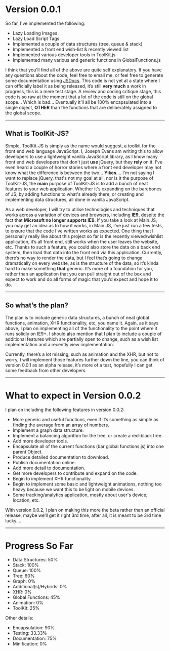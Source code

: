 # Version 0.0.1 
So far, I've implemented the following: 
- Lazy Loading Images
- Lazy Load Script Tags
- Implemented a couple of data structures (tree, queue & stack)
- Implemented a front end wish-list & recently viewed list
- Implemented various developer tools in ToolKit.js
- Implemented many various and generic functions in GlobalFunctions.js

I think that you'll find all of the above are quite self explanatory.  If you have any questions about the code, feel free to email me, or feel free to generate some documentation using [JSDocs](http://usejsdoc.org/). This code is not yet at a state where I can officially label it as being released, it’s still **very much** a work in progress, this is a mere test stage. A review and coding critique stage, this code is so raw at the moment that a lot of the code is still on the global scope… Which is bad… Eventually it’ll all be 100% encapsulated into a single object, **OTHER** than the functions that are deliberately assigned to the global scope. 

<hr>

## What is ToolKit-JS?
Simple, ToolKit-JS is simply as the name would suggest, a toolkit for the front end web language JavaScript. I, Joseph Evans am writing this to allow developers to use a lightweight vanilla JavaScript library, as I know many front end web developers that don't just **use** jQuery, but they **rely** on it. I've even heard a couple of horror stories where a front end developer may not know what the difference is between the two… **Yikes**.... I'm not saying I want to replace jQuery, that's not my goal at all, nor is it the purpose of ToolKit-JS, the **main** purpose of ToolKit-JS is to add a bunch of neat features to your web application. Whether it's expanding on the barebones of JS, by adding functions to what's already there, or creating and implementing data structures, all done in vanilla JavaScript. 

As a web developer, I will try to utilise technologies and techniques that works across a variation of devices and browsers, including **IE9**, despite the fact that **Microsoft no longer supports IE9**. If you take a look at Main.JS, you may get an idea as to how it works, in Main.JS, I've just run a few tests, to ensure that the code I've written works as expected. One thing that I personally really like about this project so far is the recently viewed/wishlist application, it’s all front end, still works when the user leaves the website, etc. Thanks to such a feature, you could also store the data on a back end system, then load that data into the front end via this application. Currently, there’s no way to render the data, but I feel that’s going to change dramatically on every website, as is the structure of the data, so it’s kinda hard to make something **that** generic. It’s more of a foundation for you, rather than an application that you can pull straight out of the box and expect to work and do all forms of magic that you’d expect and hope it to do. 

<hr>

## So what’s the plan?
The plan is to include generic data structures, a bunch of neat global functions, animation, XHR functionality, etc, you name it. Again, as it says above, I plan on implementing all of the functionality to the point where it runs solidly on IE9+. I should also mention that I plan to include a couple of additional features which are partially open to change, such as a wish list implementation and a recently view implementation. 

Currently, there’s a lot missing, such as animation and the XHR, but not to worry, I will implement those features further down the line, you can think of version 0.0.1 as an alpha release, it’s more of a test, hopefully I can get some feedback from other developers. 

<hr>

# What to expect in Version 0.0.2
I plan on including the following features in version 0.0.2:
- More generic and useful functions, even if it’s something as simple as finding the average from an array of numbers.
- Implement a graph data structure.
- Implement a balancing algorithm for the tree, or create a red-black tree.
- Add more developer tools.
- Encapsulate all of the current functions (bar global functions.js) into one parent Object. 
- Produce detailed documentation to download.
- Publish documentation online.
- Add more detail to documentation.
- Get more developers to contribute and expand on the code.
- Begin to implement XHR functionality.
- Begin to implement some basic and lightweight animations, nothing too heavy because we want this to be light on mobile devices.
- Some tracking/analytics application, mostly about user's device, location, etc. 

With version 0.0.2, I plan on making this more the beta rather than an official release, maybe we’ll get it right 3rd time, after all, it is meant to be 3rd time lucky…. 

<hr>

# Progress So Far
- Data Structures: 50%
 - Stack: 100%
 - Queue: 100%
 - Tree: 60%
 - Graph: 0%
 - Additional(s)/Hybrids: 0%
- XHR: 0%
- Global Functions: 45%
- Animation: 0%
- ToolKit: 25%

Other details:
- Encapsulation: 90%
- Testing: 33.33%
- Documentation: 75%
- Minification: 0%
